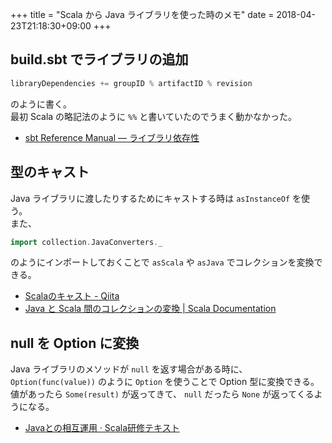 +++
title = "Scala から Java ライブラリを使った時のメモ"
date = 2018-04-23T21:18:30+09:00
+++

## build.sbt でライブラリの追加

```scala
libraryDependencies += groupID % artifactID % revision
```

のように書く。  
最初 Scala の略記法のように `%%` と書いていたのでうまく動かなかった。

- [sbt Reference Manual — ライブラリ依存性](https://www.scala-sbt.org/1.x/docs/ja/Library-Dependencies.html#%E3%83%9E%E3%83%8D%E3%83%BC%E3%82%B8%E4%BE%9D%E5%AD%98%E6%80%A7%EF%BC%88Managed+Dependencies%EF%BC%89)

## 型のキャスト

Java ライブラリに渡したりするためにキャストする時は `asInstanceOf` を使う。  
また、

```scala
import collection.JavaConverters._
```

のようにインポートしておくことで `asScala` や `asJava` でコレクションを変換できる。

- [Scalaのキャスト - Qiita](https://qiita.com/cupper/items/9028a5a108deb8706717)
- [Java と Scala 間のコレクションの変換 | Scala Documentation](https://docs.scala-lang.org/ja/overviews/collections/conversions-between-java-and-scala-collections.html)

## null を Option に変換

Java ライブラリのメソッドが `null` を返す場合がある時に、 `Option(func(value))` のように `Option` を使うことで Option 型に変換できる。  
値があったら `Some(result)` が返ってきて、 `null` だったら `None` が返ってくるようになる。

- [Javaとの相互運用 · Scala研修テキスト](https://dwango.github.io/scala_text/java-interop.html#null%E3%81%A8option)
